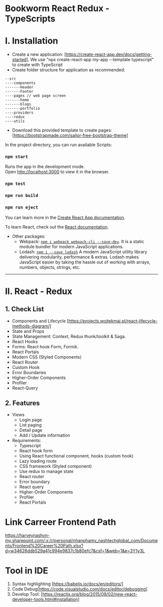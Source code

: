 # Bookworm React Redux - TypeScripts

# I. Installation

- Create a new application: [https://create-react-app.dev/docs/getting-started].
We use "npx create-react-app my-app --template typescript" to create with TypeScript
- Create folder structure for application as recommended:
```
--src
----components
-------Header
-------Footer
----pages // web page screen
-------home
-------blogs
-------portfolio
----providers
----redux
----utils
```
- Download this provided template to create pages:[https://bootstrapmade.com/sailor-free-bootstrap-theme]

In the project directory, you can run available Scripts:

### `npm start`

Runs the app in the development mode.\
Open [http://localhost:3000](http://localhost:3000) to view it in the browser.

### `npm test`

### `npm run build`

### `npm run eject`

You can learn more in the [Create React App documentation](https://facebook.github.io/create-react-app/docs/getting-started).

To learn React, check out the [React documentation](https://reactjs.org/).

- Other packages:
    + Webpack: [`npm i webpack webpack-cli --save-dev`](https://webpack.js.org/guides/getting-started). It is a static module bundler for modern JavaScript applications.
    + Lodash: [`npm i --save lodash`](https://lodash.com)
    A modern JavaScript utility library delivering modularity, performance & extras.
    Lodash makes JavaScript easier by taking the hassle out of working with arrays, numbers, objects, strings, etc.


***

# II. React - Redux
## 1. Check List
- Components and Lifecycle [https://projects.wojtekmaj.pl/react-lifecycle-methods-diagram/]
- State and Props 
- State Management: Context, Redux thunk/toolkit & Saga.
- React Hooks
- Forms: React hook Form, Formik.
- React Portals
- Modern CSS (Styled Components)
- React Router
- Custom Hook
- Error Boundaries
- Higher-Order Components
- Profiler
- React-Query

## 2.  Features
- Views
    - Login page
    - List paging
    - Detail page
    - Add / Update information
- Requirements:
    - Typescript
    - React hook form
    - Using React functional component, hooks (custom hook)
    - Lazy loading route
    - CSS framework (Styled component)
    - Use redux to manage state
    - React router
    - Error boundary
    - React query
    - Higher-Order Components
    - Profiler
    - React Portals

# Link Carreer Frontend Path

https://harveynashvn-my.sharepoint.com/:x:/r/personal/nhanphamv_nashtechglobal_com/Documents/Frontend%20Career%20Path.xlsx?d=w34626ddb529a41c994e9837c1b80efc7&csf=1&web=1&e=3Y1y3L


# Tool in IDE
1. Syntax highlighting [https://babeljs.io/docs/en/editors/]
2. Code Debug[https://code.visualstudio.com/docs/editor/debugging]
3. Develop Tool: [https://reactjs.org/blog/2015/09/02/new-react-developer-tools.html#installation]




